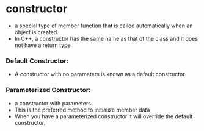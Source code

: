 #  constructor
- a special type of member function that is called automatically when an object is created.
- In C++, a constructor has the same name as that of the class and it does not have a return type.
###  Default Constructor:
-  A constructor with no parameters is known as a default constructor.
### Parameterized Constructor:
-   a constructor with parameters  
-   This is the preferred method to initialize member data
-  When you have a parameterized constructor it will override the default constructor.

